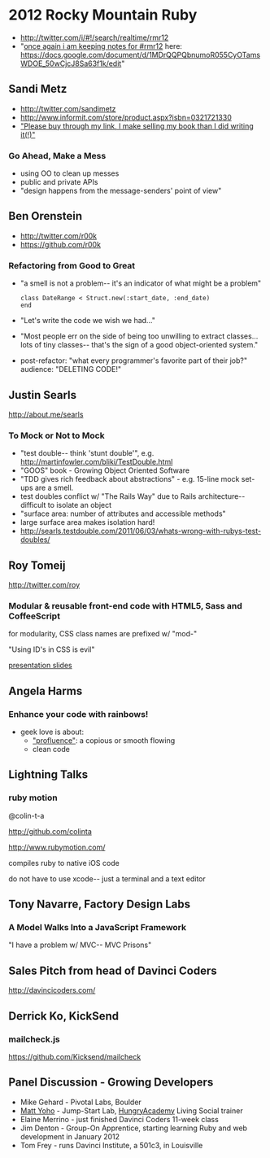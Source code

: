 # 2012 Rocky Mountain Ruby

- <http://twitter.com/i/#!/search/realtime/rmr12>
- "[once again i am keeping notes for #rmr12](http://twitter.com/mcmire/status/248809825029484545) here:
<https://docs.google.com/document/d/1MDrQQPQbnumoR055CyOTamsWDOE_50wCjcJ8Sa63f1k/edit>"

## Sandi Metz
- <http://twitter.com/sandimetz>
- <http://www.informit.com/store/product.aspx?isbn=0321721330>
- ["Please buy through my link, I make selling my book than I did writing it(!)"](http://www.poodr.info/)
### Go Ahead, Make a Mess

- using OO to clean up messes
- public and private APIs
- "design happens from the message-senders' point of view"

## Ben Orenstein
- <http://twitter.com/r00k>
- <https://github.com/r00k>

### Refactoring from Good to Great

- "a smell is not a problem-- it's an indicator of what might be a problem"

      class DateRange < Struct.new(:start_date, :end_date)
      end

- "Let's write the code we wish we had…"
- "Most people err on the side of being too unwilling to extract classes… lots of tiny classes-- that's the sign of a good object-oriented system."
- post-refactor: "what every programmer's favorite part of their job?" audience: "DELETING CODE!"

## Justin Searls

<http://about.me/searls>

### To Mock or Not to Mock

- "test double-- think 'stunt double'", e.g. <http://martinfowler.com/bliki/TestDouble.html>
- "GOOS" book - Growing Object Oriented Software
- "TDD gives rich feedback about abstractions" - e.g. 15-line mock set-ups are a smell.
- test doubles conflict w/ "The Rails Way" due to Rails architecture-- difficult to isolate an object
- "surface area: number of attributes and accessible methods"
- large surface area makes isolation hard!
- <http://searls.testdouble.com/2011/06/03/whats-wrong-with-rubys-test-doubles/>

## Roy Tomeij

<http://twitter.com/roy>

### Modular & reusable front-end code with HTML5, Sass and CoffeeScript

for modularity, CSS class names are prefixed w/ "mod-"

"Using ID's in CSS is evil"

[presentation slides](http://roy.io/rmr12)

## Angela Harms

### Enhance your code with rainbows!
- geek love is about:
  - ["profluence"](http://www.merriam-webster.com/dictionary/profluence):  a copious or smooth flowing
  - clean code

## Lightning Talks

### ruby motion

@colin-t-a

<http://github.com/colinta>

<http://www.rubymotion.com/>

compiles ruby to native iOS code

do not have to use xcode-- just a terminal and a text editor

## Tony Navarre, Factory Design Labs

### A Model Walks Into a JavaScript Framework

"I have a problem w/ MVC-- MVC Prisons"

## Sales Pitch from head of Davinci Coders

<http://davincicoders.com/>

## Derrick Ko, KickSend

### mailcheck.js

<https://github.com/Kicksend/mailcheck>

## Panel Discussion - Growing Developers

- Mike Gehard - Pivotal Labs, Boulder
- [Matt Yoho](https://github.com/mattyoho) - Jump-Start Lab, [HungryAcademy](http://hungryacademy.com/) Living Social trainer
- Elaine Merrino - just finished Davinci Coders 11-week class
- Jim Denton - Group-On Apprentice, starting learning Ruby and web development in January 2012
- Tom Frey - runs Davinci Institute, a 501c3, in Louisville


